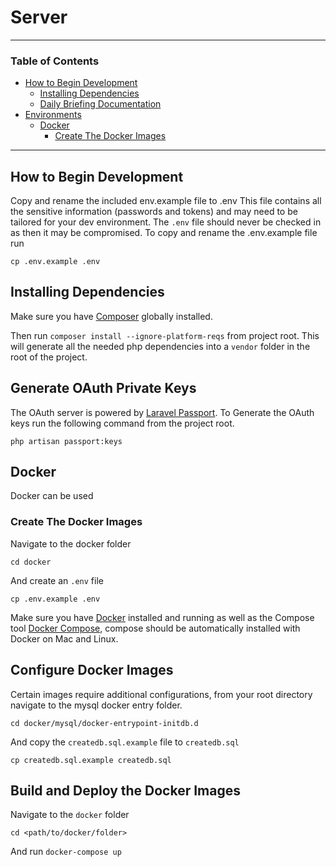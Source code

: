 # Server

-----------
### Table of Contents

* [How to Begin Development](#how-to-begin-development)
     - [Installing Dependencies](#installing-dependencies)
     - [Daily Briefing Documentation](https://github.com/hillaryfraley/jobbriefings#daily-briefing-documentation)
* [Environments](#environments)
     * [Docker](#docker)
          - [Create The Docker Images](#create-the-docker-images)

    
-----------
## How to Begin Development

Copy and rename the included env.example file to .env This file contains all the sensitive information (passwords and tokens) and may need to be tailored for your dev environment. The `.env` file should never be checked in as then it may be compromised. To copy and rename the .env.example file run

`cp .env.example .env`


## Installing Dependencies

Make sure you have [Composer](https://getcomposer.org/) globally installed.

Then run `composer install --ignore-platform-reqs` from project root.  This will generate all the needed php dependencies into a `vendor` folder in the root of the project.

## Generate OAuth Private Keys

The OAuth server is powered by [Laravel Passport](https://laravel.com/docs/5.6/passport). 
To Generate the OAuth keys run the following command from the project root.

`php artisan passport:keys`

## Docker

Docker can be used 

### Create The Docker Images

Navigate to the docker folder

`cd docker`

And create an `.env` file

`cp .env.example .env`

Make sure you have [Docker](https://getcomposer.org/) installed and running as well as the
Compose tool [Docker Compose](https://docs.docker.com/compose/), compose should be automatically
installed with Docker on Mac and Linux.

## Configure Docker Images

Certain images require additional configurations, from your root directory navigate to the mysql docker entry folder.

`cd docker/mysql/docker-entrypoint-initdb.d`

And copy the `createdb.sql.example` file to `createdb.sql`

`cp createdb.sql.example createdb.sql`

## Build and Deploy the Docker Images

Navigate to the `docker` folder

`cd <path/to/docker/folder>`

And run `docker-compose up`